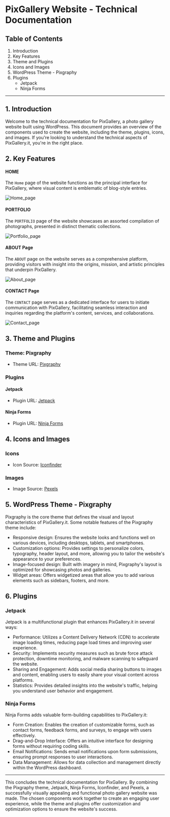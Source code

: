 PixGallery Website - Technical Documentation
=========================================================

Table of Contents
-----------------

1.  Introduction
2.  Key Features
3.  Theme and Plugins
4.  Icons and Images
5.  WordPress Theme - Pixgraphy
6.  Plugins
    -   Jetpack
    -   Ninja Forms

* * * * *

1\. Introduction
----------------

Welcome to the technical documentation for PixGallery, a photo gallery website built using WordPress. This document provides an overview of the components used to create the website, including the theme, plugins, icons, and images. If you're looking to understand the technical aspects of PixGallery.it, you're in the right place.

2\. Key Features
---------------------

#### HOME

The `Home` page of the website functions as the principal interface for PixGallery, where visual content is emblematic of blog-style entries.

<img src="Images/Home_PixGallery-–-A-way-to-store-Memory.png" alt="Home_page">

#### PORTFOLIO

The `PORTFOLIO` page of the website showcases an assorted compilation of photographs, presented in distinct thematic collections.

<img src="Images/Portfolio-–-PixGallery.png" alt="Portfolio_page">

#### ABOUT Page

The `ABOUT` page on the website serves as a comprehensive platform, providing visitors with insight into the origins, mission, and artistic principles that underpin PixGallery.

<img src="Images/About-–-PixGallery.png" alt="About_page">

#### CONTACT Page

The `CONTACT` page serves as a dedicated interface for users to initiate communication with PixGallery, facilitating seamless interaction and inquiries regarding the platform's content, services, and collaborations.

<img src="Images/Contact-–-PixGallery.png" alt="Contact_page">

3\. Theme and Plugins
---------------------

### Theme: Pixgraphy

-   Theme URL: [Pixgraphy](https://wordpress.org/themes/pixgraphy/)

### Plugins

#### Jetpack

-   Plugin URL: [Jetpack](https://wordpress.org/plugins/jetpack/)

#### Ninja Forms

-   Plugin URL: [Ninja Forms](https://wordpress.org/plugins/ninja-forms/)

4\. Icons and Images
--------------------

### Icons

-   Icon Source: [Iconfinder](https://www.iconfinder.com/)

### Images

-   Image Source: [Pexels](https://www.pexels.com/)

5\. WordPress Theme - Pixgraphy
-------------------------------

Pixgraphy is the core theme that defines the visual and layout characteristics of PixGallery.it. Some notable features of the Pixgraphy theme include:

-   Responsive design: Ensures the website looks and functions well on various devices, including desktops, tablets, and smartphones.
-   Customization options: Provides settings to personalize colors, typography, header layout, and more, allowing you to tailor the website's appearance to your preferences.
-   Image-focused design: Built with imagery in mind, Pixgraphy's layout is optimized for showcasing photos and galleries.
-   Widget areas: Offers widgetized areas that allow you to add various elements such as sidebars, footers, and more.

6\. Plugins
-----------

### Jetpack

Jetpack is a multifunctional plugin that enhances PixGallery.it in several ways:

-   Performance: Utilizes a Content Delivery Network (CDN) to accelerate image loading times, reducing page load times and improving user experience.
-   Security: Implements security measures such as brute force attack protection, downtime monitoring, and malware scanning to safeguard the website.
-   Sharing and Engagement: Adds social media sharing buttons to images and content, enabling users to easily share your visual content across platforms.
-   Statistics: Provides detailed insights into the website's traffic, helping you understand user behavior and engagement.

### Ninja Forms

Ninja Forms adds valuable form-building capabilities to PixGallery.it:

-   Form Creation: Enables the creation of customizable forms, such as contact forms, feedback forms, and surveys, to engage with users effectively.
-   Drag-and-Drop Interface: Offers an intuitive interface for designing forms without requiring coding skills.
-   Email Notifications: Sends email notifications upon form submissions, ensuring prompt responses to user interactions.
-   Data Management: Allows for data collection and management directly within the WordPress dashboard.

* * * * *

This concludes the technical documentation for PixGallery. By combining the Pixgraphy theme, Jetpack, Ninja Forms, Iconfinder, and Pexels,  a successfully visually appealing and functional photo gallery website was made. The chosen components work together to create an engaging user experience, while the theme and plugins offer customization and optimization options to ensure the website's success.
